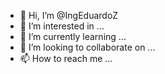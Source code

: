 - 👋 Hi, I’m @IngEduardoZ
- 👀 I’m interested in ...
- 🌱 I’m currently learning ...
- 💞️ I’m looking to collaborate on ...
- 📫 How to reach me ...

<!---
IngEduardoZ/IngEduardoZ is a ✨ special ✨ repository because its `README.md` (this file) appears on your GitHub profile.
You can click the Preview link to take a look at your changes.
--->
